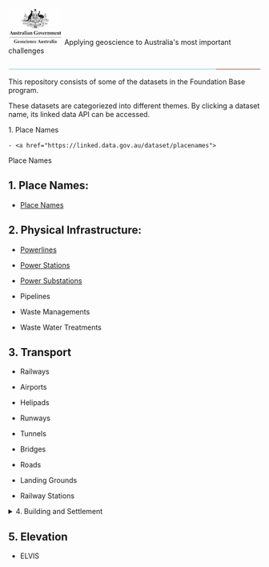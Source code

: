 
![Geoscience Australia](./images/GA.jpg)  Applying geoscience to Australia's most important challenges

![Geoscience Australia](./images/lo.jpg)
  

This repository consists of some of the datasets in the Foundation Base program.

These datasets are categoriezed into different themes. By clicking a dataset name, its linked data API can be accessed.  

[//]:<details>
	<summary>1. Place Names</summary>

	- <a href="https://linked.data.gov.au/dataset/placenames">
Place Names</a>
</details>


## 1. Place Names:

- [Place Names](https://linked.data.gov.au/dataset/placenames)



## 2. Physical Infrastructure:
 
- [Powerlines](http://ec2-13-211-149-56.ap-southeast-2.compute.amazonaws.com/FSDF-power-dataset/power_lines)

- [Power Stations](http://ec2-13-211-149-56.ap-southeast-2.compute.amazonaws.com/FSDF-power-dataset/power_stations)

- [Power Substations](http://ec2-13-211-149-56.ap-southeast-2.compute.amazonaws.com/FSDF-power-dataset/power_substations)

- Pipelines

- Waste Managements

- Waste Water Treatments

## 3. Transport

- Railways

- Airports

- Helipads

- Runways

- Tunnels

- Bridges

- Roads

- Landing Grounds

- Railway Stations

<details>
	<summary>4. Building and Settlement</summary>

	- Hospitals
	- Emergency Management Facilities
</details>

## 5. Elevation

- ELVIS


